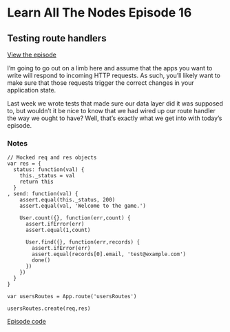 # Learn All The Nodes Episode 16

## Testing route handlers

[View the episode](http://www.learnallthenodes.com/episodes/16-testing-route-handlers)

I’m going to go out on a limb here and assume that the apps you want to write will respond to incoming HTTP requests.  As such, you’ll likely want to make sure that those requests trigger the correct changes in your application state.

Last week we wrote tests that made sure our data layer did it was supposed to, but wouldn’t it be nice to know that we had wired up our route handler the way we ought to have?  Well, that’s exactly what we get into with today’s episode.

### Notes

    // Mocked req and res objects
    var res = {
      status: function(val) {
        this._status = val
        return this
      }
    , send: function(val) {
        assert.equal(this._status, 200)
        assert.equal(val, 'Welcome to the game.')

        User.count({}, function(err,count) {
          assert.ifError(err)
          assert.equal(1,count)

          User.find({}, function(err,records) {
            assert.ifError(err)
            assert.equal(records[0].email, 'test@example.com')
            done()
          })
        })
      }
    }

    var usersRoutes = App.route('usersRoutes')

    usersRoutes.create(req,res)

[Episode code](https://github.com/LearnAllTheNodes/episode00016)
